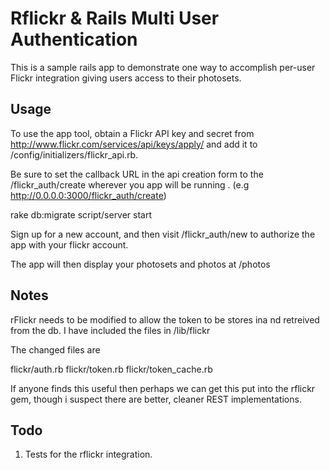 # Rflickr & Rails Multi User Authentication

This is a sample rails app to demonstrate one way to accomplish per-user Flickr integration giving users access to their photosets.
  
## Usage

To use the app tool, obtain a Flickr API key and secret from http://www.flickr.com/services/api/keys/apply/ and add it to  /config/initializers/flickr_api.rb.  

Be sure to set the callback URL in the api creation form to the /flickr_auth/create wherever you app will be running .
(e.g http://0.0.0.0:3000/flickr_auth/create)

  rake db:migrate
  script/server start
    
  Sign up for a new account, and then visit /flickr_auth/new to authorize the app with your flickr account.
  
  The app will then display your photosets and photos at /photos
  

## Notes
rFlickr needs to be modified to allow the token to be stores ina nd retreived from the db. I have included the files in /lib/flickr

The changed files are 

  flickr/auth.rb 
  flickr/token.rb
  flickr/token_cache.rb
  
If anyone finds this useful then perhaps we can get this put into the rflickr gem, though i suspect there are better, cleaner REST implementations.  

## Todo
1. Tests for the rflickr integration.
